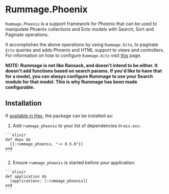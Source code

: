 # Rummage.Phoenix

`Rummage.Phoenix` is a support framework for Phoenix that can be used to manipulate Phoenix collections and Ecto
models with Search, Sort and Paginate operations.

It accomplishes the above operations by using `Rummage.Ecto`, to paginate `Ecto` queries and adds Phoenix and HTML
support to views and controllers. For information on how to configure `Rummage.Ecto` visit
[this](/Users/adiiyengar/Excipients/rummage_ecto) page.

**NOTE: Rummage is not like Ransack, and doesn't intend to be either. It doesn't add functions based on search params.
If you'd like to have that for a model, you can always configure Rummage to use your Search module for that model. This
is why Rummage has been made configurable.**

## Installation

If [available in Hex](https://hexdocs.pm/rummage_phoenix/api-reference.html), the package can be installed as:

  1. Add `rummage_phoenix` to your list of dependencies in `mix.exs`:

    ```elixir
    def deps do
      [{:rummage_phoenix, "~> 0.5.0"}]
    end
    ```

  2. Ensure `rummage_phoenix` is started before your application:

    ```elixir
    def application do
      [applications: [:rummage_phoenix]]
    end
    ```

